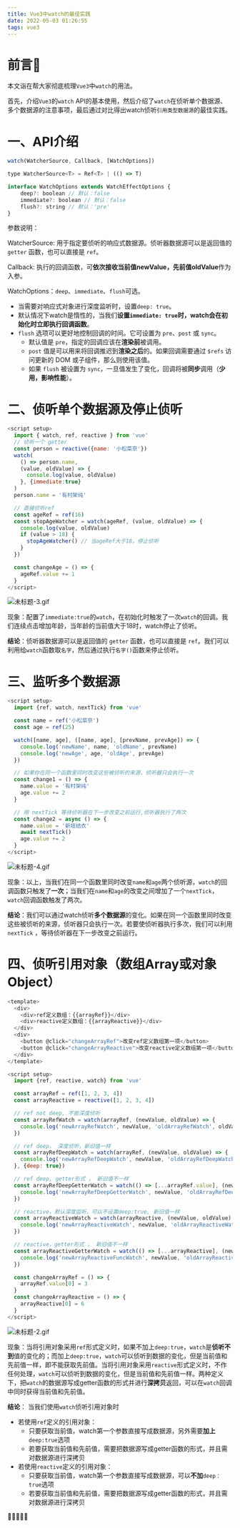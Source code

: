 ```yaml
---
title: Vue3中watch的最佳实践
date: 2022-05-03 01:26:55
tags: vue3
---
```


# 前言🌟

本文诣在帮大家彻底梳理`Vue3`中`watch`的用法。

首先，介绍`Vue3`的`watch` API的基本使用，然后介绍了`watch`在侦听单个数据源、多个数据源的注意事项，最后通过对比得出watch侦听`引用类型数据源`的最佳实践。

# 一、API介绍

```js
watch(WatcherSource, Callback, [WatchOptions])

type WatcherSource<T> = Ref<T> | (() => T) 

interface WatchOptions extends WatchEffectOptions {
    deep?: boolean // 默认：false 
    immediate?: boolean // 默认：false 
    flush?: string // 默认：'pre'
}
```
参数说明：

WatcherSource: 用于指定要侦听的响应式数据源。侦听器数据源可以是返回值的 `getter` 函数，也可以直接是 `ref`。

Callback: 执行的回调函数，可**依次接收当前值newValue，先前值oldValue**作为入参。

WatchOptions：`deep`、`immediate`、`flush`可选。
 - 当需要对响应式对象进行深度监听时，设置`deep: true`。
 - 默认情况下watch是惰性的，当我们**设置`immediate: true`时，watch会在初始化时立即执行回调函数**。
- `flush` 选项可以更好地控制回调的时间。它可设置为 `pre`、`post` 或 `sync`。
  -  默认值是 `pre`，指定的回调应该在**渲染前**被调用。
  - `post` 值是可以用来将回调推迟到**渲染之后**的。如果回调需要通过 `$refs` 访问更新的 DOM 或子组件，那么则使用该值。
  - 如果 `flush` 被设置为 `sync`，一旦值发生了变化，回调将被**同步**调用（**少用，影响性能**）。
  
# 二、侦听单个数据源及停止侦听
```js
<script setup>
  import { watch, ref, reactive } from 'vue'
  // 侦听一个 getter
  const person = reactive({name: '小松菜奈'})
  watch(
    () => person.name,
    (value, oldValue) => {
      console.log(value, oldValue)
    }, {immediate:true}
  )
  person.name = '有村架纯'

  // 直接侦听ref
  const ageRef = ref(16)
  const stopAgeWatcher = watch(ageRef, (value, oldValue) => {
    console.log(value, oldValue)
    if (value > 18) {
      stopAgeWatcher() // 当ageRef大于18，停止侦听
    }
  })

  const changeAge = () => {
    ageRef.value += 1
  }
</script>
```

![未标题-3.gif](https://p1-juejin.byteimg.com/tos-cn-i-k3u1fbpfcp/dec6f535d99c43a68dfa2e6ed2f70de4~tplv-k3u1fbpfcp-watermark.image?)

现象：配置了`immediate:true`的`watch`，在初始化时触发了一次`watch`的回调。我们连续点击增加年龄，当年龄的当前值大于18时，watch停止了侦听。

**结论**：侦听器数据源可以是返回值的 `getter` 函数，也可以直接是 `ref`。我们可以利用给`watch`函数取`名字`，然后通过执行`名字()`函数来停止侦听。

# 三、监听多个数据源

```js
<script setup>
  import {ref, watch, nextTick} from 'vue'

  const name = ref('小松菜奈')
  const age = ref(25)

  watch([name, age], ([name, age], [prevName, prevAge]) => {
    console.log('newName', name, 'oldName', prevName)
    console.log('newAge', age, 'oldAge', prevAge)
  })

  // 如果你在同一个函数里同时改变这些被侦听的来源，侦听器只会执行一次
  const change1 = () => {
    name.value = '有村架纯'
    age.value += 2
  }

  // 用 nextTick 等待侦听器在下一步改变之前运行,侦听器执行了两次
  const change2 = async () => {
    name.value = '新垣结衣'
    await nextTick()
    age.value += 2
  }
</script>
```

![未标题-4.gif](https://p3-juejin.byteimg.com/tos-cn-i-k3u1fbpfcp/b3d80d39224a4531af9e2c62dab4ea5c~tplv-k3u1fbpfcp-watermark.image?)

现象：以上，当我们在同一个函数里同时改变`name`和`age`两个侦听源，`watch`的回调函数只触发了**一次**；当我们在`name`和`age`的改变之间增加了一个`nextTick`，`watch`回调函数触发了两次。

**结论**：我们可以通过watch侦听**多个数据源**的变化。如果在同一个函数里同时改变这些被侦听的来源，侦听器只会执行一次。若要使侦听器执行多次，我们可以利用 `nextTick` ，等待侦听器在下一步改变之前运行。


# 四、侦听引用对象（数组Array或对象Object）

``` js
<template>
  <div>
    <div>ref定义数组：{{arrayRef}}</div>
    <div>reactive定义数组：{{arrayReactive}}</div>
  </div>
  <div>
    <button @click="changeArrayRef">改变ref定义数组第一项</button>
    <button @click="changeArrayReactive">改变reactive定义数组第一项</button>
  </div>
</template>

<script setup>
  import {ref, reactive, watch} from 'vue'

  const arrayRef = ref([1, 2, 3, 4])
  const arrayReactive = reactive([1, 2, 3, 4])

  // ref not deep, 不能深度侦听
  const arrayRefWatch = watch(arrayRef, (newValue, oldValue) => {
    console.log('newArrayRefWatch', newValue, 'oldArrayRefWatch', oldValue)
  })

  // ref deep， 深度侦听，新旧值一样
  const arrayRefDeepWatch = watch(arrayRef, (newValue, oldValue) => {
    console.log('newArrayRefDeepWatch', newValue, 'oldArrayRefDeepWatch', oldValue)
  }, {deep: true})

  // ref deep, getter形式 ， 新旧值不一样
  const arrayRefDeepGetterWatch = watch(() => [...arrayRef.value], (newValue, oldValue) => {
    console.log('newArrayRefDeepGetterWatch', newValue, 'oldArrayRefDeepGetterWatch', oldValue)
  })

  // reactive，默认深度监听，可以不设置deep:true, 新旧值一样
  const arrayReactiveWatch = watch(arrayReactive, (newValue, oldValue) => {
    console.log('newArrayReactiveWatch', newValue, 'oldArrayReactiveWatch', oldValue)
  })

  // reactive，getter形式 ， 新旧值不一样
  const arrayReactiveGetterWatch = watch(() => [...arrayReactive], (newValue, oldValue) => {
    console.log('newArrayReactiveFuncWatch', newValue, 'oldArrayReactiveFuncWatch', oldValue)
  })

  const changeArrayRef = () => {
    arrayRef.value[0] = 3
  }
  const changeArrayReactive = () => {
    arrayReactive[0] = 6
  }
</script>
```

![未标题-2.gif](https://p3-juejin.byteimg.com/tos-cn-i-k3u1fbpfcp/983875649e7f4527bd520d801d14b586~tplv-k3u1fbpfcp-watermark.image?)

现象：当将引用对象采用`ref`形式定义时，如果不加上`deep:true`，`watch`是**侦听不到**值的变化的；而加上`deep:true`，`watch`可以侦听到数据的变化，但是当前值和先前值一样，即不能获取先前值。当将引用对象采用`reactive`形式定义时，不作任何处理，`watch`可以侦听到数据的变化，但是当前值和先前值一样。两种定义下，把`watch`的数据源写成getter函数的形式并进行**深拷贝**返回，可以在`watch`回调中同时获得当前值和先前值。

**结论**：
当我们使用`watch`侦听引用对象时
- 若使用`ref`定义的引用对象：
    - 只要获取当前值，watch第一个参数直接写成数据源，另外需要**加上**`deep:true`选项
    - 若要获取当前值和先前值，需要把数据源写成getter函数的形式，并且需对数据源进行深拷贝
- 若使用`reactive`定义的引用对象：
    - 只要获取当前值，watch第一个参数直接写成数据源，可以**不加**`deep：true`选项
    - 若要获取当前值和先前值，需要把数据源写成getter函数的形式，并且需对数据源进行深拷贝

🎉🎉🎉🎉🎉
